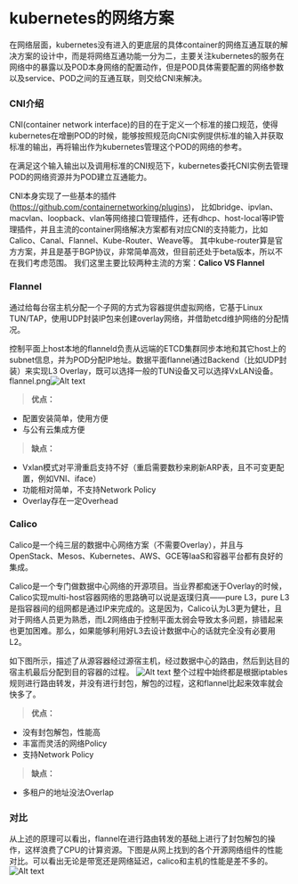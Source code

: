 # kubernetes的网络方案
在网络层面，kubernetes没有进入的更底层的具体container的网络互通互联的解决方案的设计中，而是将网络互通功能一分为二，主要关注kubernetes的服务在网络中的暴露以及POD本身网络的配置动作，但是POD具体需要配置的网络参数以及service、POD之间的互通互联，则交给CNI来解决。

### CNI介绍
CNI(container network interface)的目的在于定义一个标准的接口规范，使得kubernetes在增删POD的时候，能够按照规范向CNI实例提供标准的输入并获取标准的输出，再将输出作为kubernetes管理这个POD的网络的参考。

在满足这个输入输出以及调用标准的CNI规范下，kubernetes委托CNI实例去管理POD的网络资源并为POD建立互通能力。

CNI本身实现了一些基本的插件(https://github.com/containernetworking/plugins)， 比如bridge、ipvlan、macvlan、loopback、vlan等网络接口管理插件，还有dhcp、host-local等IP管理插件，并且主流的container网络解决方案都有对应CNI的支持能力，比如Calico、Canal、Flannel、Kube-Router、Weave等。
其中kube-router算是官方方案，并且是基于BGP协议，非常简单高效，但目前还处于beta版本，所以不在我们考虑范围。
我们这里主要比较两种主流的方案：**Calico VS Flannel**

### Flannel
通过给每台宿主机分配一个子网的方式为容器提供虚拟网络，它基于Linux TUN/TAP，使用UDP封装IP包来创建overlay网络，并借助etcd维护网络的分配情况。

控制平面上host本地的flanneld负责从远端的ETCD集群同步本地和其它host上的subnet信息，并为POD分配IP地址。数据平面flannel通过Backend（比如UDP封装）来实现L3 Overlay，既可以选择一般的TUN设备又可以选择VxLAN设备。
flannel.png![Alt text](./1533808462216.png)
> **优点：**
- 配置安装简单，使用方便
- 与公有云集成方便

> **缺点：**
- Vxlan模式对平滑重启支持不好（重启需要数秒来刷新ARP表，且不可变更配置，例如VNI、iface）
- 功能相对简单，不支持Network Policy
- Overlay存在一定Overhead

### Calico
Calico是一个纯三层的数据中心网络方案（不需要Overlay），并且与OpenStack、Mesos、Kubernetes、AWS、GCE等IaaS和容器平台都有良好的集成。

Calico是一个专门做数据中心网络的开源项目。当业界都痴迷于Overlay的时候，Calico实现multi-host容器网络的思路确可以说是返璞归真——pure L3，pure L3是指容器间的组网都是通过IP来完成的。这是因为，Calico认为L3更为健壮，且对于网络人员更为熟悉，而L2网络由于控制平面太弱会导致太多问题，排错起来也更加困难。那么，如果能够利用好L3去设计数据中心的话就完全没有必要用L2。

如下图所示，描述了从源容器经过源宿主机，经过数据中心的路由，然后到达目的宿主机最后分配到目的容器的过程。
![Alt text](https://gitee.com/pa/kubernetes/blob/master/images/calico.png)
整个过程中始终都是根据iptables规则进行路由转发，并没有进行封包，解包的过程，这和flannel比起来效率就会快多了。

> **优点：**
- 没有封包解包，性能高
- 丰富而灵活的网络Policy
- 支持Network Policy

> **缺点：**
- 多租户的地址没法Overlap

### 对比
从上述的原理可以看出，flannel在进行路由转发的基础上进行了封包解包的操作，这样浪费了CPU的计算资源。下图是从网上找到的各个开源网络组件的性能对比。可以看出无论是带宽还是网络延迟，calico和主机的性能是差不多的。
![Alt text](./1533809556664.png)

